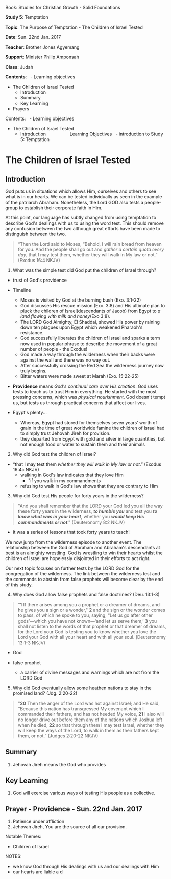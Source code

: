 Book: Studies for Christian Growth - Solid Foundations

**Study 5**: Temptation

**Topic**: The Purpose of Temptation - The Children of Israel Tested

**Date**: Sun. 22nd Jan. 2017 

**Teacher**: Brother Jones Agyemang

**Support**: Minister Philip Amponsah

**Class**: Judah

**Contents**:
  - Learning objectives
  - The Children of Israel Tested
    - Introduction
    - Summary
    - Key Learning
  - Prayers

Contents:
  - Learning objectives
  - The Children of Israel Tested
    - Introduction
	                  
Learning Objectives
  - introduction to Study 5: Temptation

# The Children of Israel Tested
## Introduction
God puts us in situations which allows Him, ourselves and others to see what is in our hearts. We can be tested individually as seen in the example of the patriarch Abraham. Nonetheless, the Lord GOD also tests a people-group to establish their corporate faith in Him.

At this point, our language has subtly changed from using temptation to describe God's dealings with us to using the word test. This should remove any confusion between the two although great efforts have been made to distinguish between the two.

>“Then the Lord said to Moses, “Behold, I will rain bread from heaven for you. And the people shall go out and _gather a certain quota every day_, that I may test them, whether they will walk in My law or not.” (Exodus 16:4 NKJV)


1. What was the simple test did God put the children of Israel through?
  - trust of God's providence
  - Timeline
    - Moses is visited by God at the burning bush (Exo. 3:1-22)
    - God discusses His rescue mission (Exo. 3:8) and His ultimate plan to pluck the children of Israel(descendants of Jacob) from Egypt to _a land flowing with milk and honey_(Exo 3:8).
    - The LORD God Almighty, El Shaddai, showed His power by raining down ten plagues upon Egypt which weakened Pharaoh's resistance.
    - God successfully liberates the children of Israel and sparks a term now used in popular phrase to describe the movement of a great number of people - the Exodus!
    - God made a way through the wilderness when their backs were against the wall and there was no way out.
    - After successfully crossing the Red Sea the wilderness journey now truly begins.
    - Bitter waters were made sweet at Marah (Exo. 15:22-25)


  - **Providence** means _God's continual care over His creation_. God uses tests to teach us to trust Him in everything. He started with the most pressing concerns, which was _physical nourishment_. God doesn't tempt us, but tests us through practical concerns that affect our lives. 
  - Egypt's plenty...
    - Whereas, Egypt had stored for themselves seven years’ worth of grain in the time of great worldwide famine the children of Israel had to simply trust Jehovah Jireh for provision.
    - they departed from Egypt with gold and silver in large quantities, but not enough food or water to sustain them and their animals

2. Why did God test the children of Israel?
  - “that I may test them *whether they will walk in My law or not*.” (Exodus 16:4c NKJV)
    - walking in God's law indicates that they love Him
      - "if you walk in my commandments
    - refusing to walk in God's law shows that they are contrary to Him

3. Why did God test His people for forty years in the wilderness?
  > "And you shall remember that the LORD your God led you all the way these forty years in the wilderness, **_to humble you_** and test you **_to know what was in your heart_**, whether you **_would keep His commandments or not_**." (Deuteronomy 8:2 NKJV)

 - it was a series of lessons that took forty years to teach!

We now jump from the wilderness episode to another event. The relationship between the God of Abraham and Abraham's descendants at best is an almighty wrestling. God is wrestling to win their hearts whilst the children of Israel are hopelessly disjointed in their efforts to act right. 

Our next topic focuses on further tests by the LORD God for the congregation of the wilderness. The link between the wilderness test and the commands to abstain from false prophets will become clear by the end of this study.



4. Why does God allow false prophets and false doctrines? (Deu. 13:1-3)
>“**1** If there arises among you a prophet or a dreamer of dreams, and he gives you a sign or a wonder,"
**2** and the sign or the wonder comes to pass, of which he spoke to you, saying, “Let us go after other gods’—which you have not known—‘and let us serve them,’
**3** you shall not listen to the words of that prophet or that dreamer of dreams, for the Lord your God is testing you to know whether you love the Lord your God with all your heart and with all your soul. (Deuteronomy 13:1-3 NKJV) 

 - God

 - false prophet
   - a carrier of divine messages and warnings which are not from the LORD God
 

5. Why did God eventually allow some heathen nations to stay in the promised land? (Jdg. 2:20-22)
> "**20** Then the anger of the Lord was hot against Israel; and He said, “Because this nation has transgressed My covenant which I commanded their fathers, and has not heeded My voice, **21** I also will no longer drive out before them any of the nations which Joshua left when he died, **22** so that through them I may test Israel, whether they will keep the ways of the Lord, to walk in them as their fathers kept them, or not.” (Judges 2:20-22 NKJV) 


## Summary
1. Jehovah Jireh means the God who provides

## Key Learning
1. God will exercise various ways of testing His people as a collective.

## Prayer - Providence - Sun. 22nd Jan. 2017
1. Patience under affliction
2. Jehovah Jireh, You are the source of all our provision. 

Notable Themes:
  - Children of Israel 

NOTES:
  - we know God through His dealings with us and our dealings with Him
  - our hearts are liable a d
